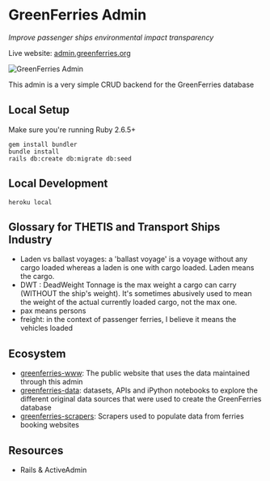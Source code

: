 # GreenFerries Admin

*Improve passenger ships environmental impact transparency*

Live website: [admin.greenferries.org](http://admin.greenferries.org)

![GreenFerries Admin](https://i.imgur.com/1lznLmP.png)

This admin is a very simple CRUD backend for the GreenFerries database

## Local Setup

Make sure you're running Ruby 2.6.5+

```
gem install bundler
bundle install
rails db:create db:migrate db:seed
```

## Local Development

```
heroku local
```

## Glossary for THETIS and Transport Ships Industry

- Laden vs ballast voyages: a 'ballast voyage' is a voyage without any cargo
loaded whereas a laden is one with cargo loaded. Laden means the cargo.
- DWT : DeadWeight Tonnage is the max weight a cargo can carry (WITHOUT the
ship's weight). It's sometimes abusively used to mean the weight of the actual
currently loaded cargo, not the max one.
- pax means persons
- freight: in the context of passenger ferries, I believe it means the vehicles
loaded

## Ecosystem

- [greenferries-www](https://github.com/greenferries/greenferries-www): The
public website that uses the data maintained through this admin
- [greenferries-data](https://github.com/greenferries/greenferries-data):
datasets, APIs and iPython notebooks to explore the different original data
sources that were used to create the GreenFerries database
- [greenferries-scrapers](https://github.com/greenferries/greenferries-scrapers):
Scrapers used to populate data from ferries booking websites

## Resources

- Rails & ActiveAdmin
